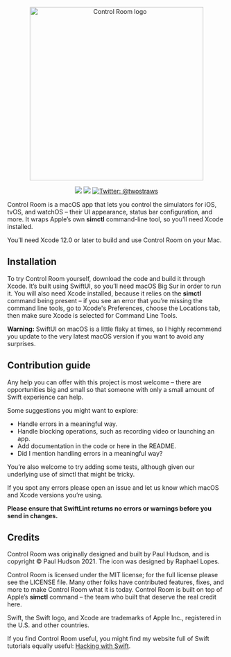 <p align="center">
    <img src="https://www.hackingwithswift.com/files/controlroom/logo.png" alt="Control Room logo" width="400” maxHeight="91" />
</p>

<p align="center">
    <img src="https://img.shields.io/badge/macOS-11+-blue.svg" />
    <img src="https://img.shields.io/badge/Swift-5.3-brightgreen.svg" />
    <a href="https://twitter.com/twostraws">
        <img src="https://img.shields.io/badge/Contact-@twostraws-lightgrey.svg?style=flat" alt="Twitter: @twostraws" />
    </a>
</p>

Control Room is a macOS app that lets you control the simulators for iOS, tvOS, and watchOS – their UI appearance, status bar configuration, and more. It wraps Apple’s own **simctl** command-line tool, so you’ll need Xcode installed.

You’ll need Xcode 12.0 or later to build and use Control Room on your Mac.


## Installation

To try Control Room yourself, download the code and build it through Xcode. It’s built using SwiftUI, so you’ll need macOS Big Sur in order to run it. You will also need Xcode installed, because it relies on the **simctl** command being present – if you see an error that you’re missing the command line tools, go to Xcode's Preferences, choose the Locations tab, then make sure Xcode is selected for Command Line Tools.

**Warning:** SwiftUI on macOS is a little flaky at times, so I highly recommend you update to the very latest macOS version if you want to avoid any surprises.


## Contribution guide

Any help you can offer with this project is most welcome – there are opportunities big and small so that someone with only a small amount of Swift experience can help.

Some suggestions you might want to explore:

- Handle errors in a meaningful way.
- Handle blocking operations, such as recording video or launching an app.
- Add documentation in the code or here in the README.
- Did I mention handling errors in a meaningful way?

You’re also welcome to try adding some tests, although given our underlying use of simctl that might be tricky.

If you spot any errors please open an issue and let us know which macOS and Xcode versions you’re using.

**Please ensure that SwiftLint returns no errors or warnings before you send in changes.**


## Credits

Control Room was originally designed and built by Paul Hudson, and is copyright © Paul Hudson 2021. The icon was designed by Raphael Lopes.

Control Room is licensed under the MIT license; for the full license please see the LICENSE file. Many other folks have contributed features, fixes, and more to make Control Room what it is today. Control Room is built on top of Apple’s **simctl** command – the team who built that deserve the real credit here.

Swift, the Swift logo, and Xcode are trademarks of Apple Inc., registered in the U.S. and other countries.

If you find Control Room useful, you might find my website full of Swift tutorials equally useful: [Hacking with Swift](https://www.hackingwithswift.com).
